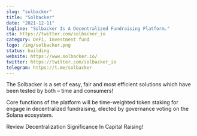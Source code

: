 ```yaml
---
slug: "solbacker"
title: "Solbacker"
date: "2021-12-11"
logline: "Solbacker Is A Decentralized Fundraising Platform."
cta: https://twitter.com/solbacker_io
category: DeFi, Investment fund
logo: /img/solbacker.png
status: building
website: https://www.solbacker.io/
twitter: https://twitter.com/solbacker_io
telegram: https://t.me/solbacker
---
```


The Solbacker is a set of easy, fair and most efficient solutions which have been tested by both – time and consumers!

Core functions of the platform will be time-weighted token staking for engage in decentralized fundraising, elected by governance voting on the Solana ecosystem.

Review Decentralization Significance In Capital Raising!
